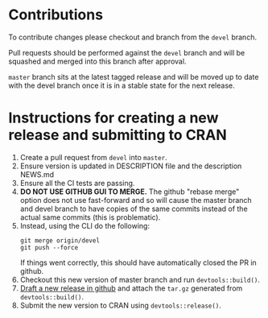 # Contributions

To contribute changes please checkout and branch from the `devel` branch.

Pull requests should be performed against the `devel` branch and will be squashed and merged into this branch after approval.

`master` branch sits at the latest tagged release and will be moved up to date with the devel branch once it is in a stable state for the next release.

# Instructions for creating a new release and submitting to CRAN

1. Create a pull request from `devel` into `master`.
2. Ensure version is updated in DESCRIPTION file and the description NEWS.md
3. Ensure all the CI tests are passing.
4. **DO NOT USE GITHUB GUI TO MERGE.** The github "rebase merge" option does not use fast-forward and so will cause the master branch and devel branch to have copies of the same commits instead of the actual same commits (this is problematic). 
5. Instead, using the CLI do the following:
    ```shell
    git merge origin/devel
    git push --force
    ```
    If things went correctly, this should have automatically closed the PR in github.
6. Checkout this new version of master branch and run `devtools::build()`.
7. [Draft a new release in github](https://github.com/lifebit-ai/cloudos/releases/new) and attach the `tar.gz` generated from `devtools::build()`.
8. Submit the new version to CRAN using `devtools::release()`.
